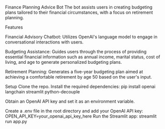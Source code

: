 Finance Planning Advice Bot
  The bot assists users in creating budgeting plans tailored to their financial circumstances, with a focus on retirement planning.

Features

  Financial Advisory Chatbot: Utilizes OpenAI's language model to engage in conversational interactions with users.

  Budgeting Assistance: Guides users through the process of providing essential financial information such as annual income, marital status, cost of living, and age to generate personalized budgeting plans.

  Retirement Planning: Generates a five-year budgeting plan aimed at achieving a comfortable retirement by age 50 based on the user's input.

Setup
  Clone the repo.
  Install the required dependencies:
         pip install openai langchain streamlit python-decouple
         
  Obtain an OpenAI API key and set it as an environment variable. 

  Create a .env file in the root directory and add your OpenAI API key:
          OPEN_API_KEY=your_openai_api_key_here
  Run the Streamlit app:
          streamlit run app.py



